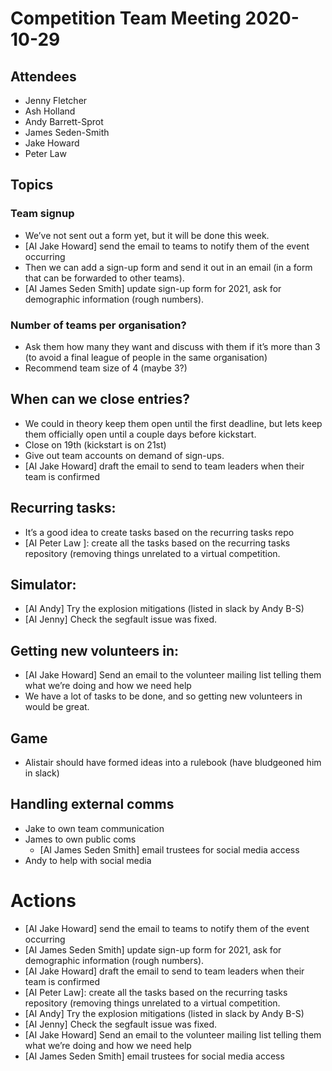 # Competition Team Meeting 2020-10-29

## Attendees
- Jenny Fletcher
- Ash Holland
- Andy Barrett-Sprot
- James Seden-Smith
- Jake Howard
- Peter Law

## Topics
### Team signup
- We’ve not sent out a form yet, but it will be done this week.
- [AI Jake Howard] send the email to teams to notify them of the event occurring
- Then we can add a sign-up form and send it out in an email (in a form that can be forwarded to other teams).
- [AI James Seden Smith] update sign-up form for 2021, ask for demographic information (rough numbers).
### Number of teams per organisation?
- Ask them how many they want and discuss with them if it’s more than 3 (to avoid a final league of people in the same organisation)
- Recommend team size of 4 (maybe 3?)
## When can we close entries?
- We could in theory keep them open until the first deadline, but lets keep them officially open until a couple days before kickstart.
- Close on 19th (kickstart is on 21st)
- Give out team accounts on demand of sign-ups.
- [AI Jake Howard] draft the email to send to team leaders when their team is confirmed
## Recurring tasks:
- It’s a good idea to create tasks based on the recurring tasks repo
- [AI Peter Law ]: create all the tasks based on the recurring tasks repository (removing things unrelated to a virtual competition.
## Simulator:
- [AI Andy] Try the explosion mitigations (listed in slack by Andy B-S)
- [AI Jenny]  Check the segfault issue was fixed.
## Getting new volunteers in:
- [AI Jake Howard] Send an email to the volunteer mailing list telling them what we’re doing and how we need help
- We have a lot of tasks to be done, and so getting new volunteers in would be great.
## Game
- Alistair should have formed ideas into a rulebook (have bludgeoned him in slack)
## Handling external comms
- Jake to own team communication
- James to own public coms
  - [AI James Seden Smith] email trustees for social media access
- Andy to help with social media

# Actions
- [AI Jake Howard] send the email to teams to notify them of the event occurring
- [AI James Seden Smith] update sign-up form for 2021, ask for demographic information (rough numbers).
- [AI Jake Howard] draft the email to send to team leaders when their team is confirmed
- [AI Peter Law]: create all the tasks based on the recurring tasks repository (removing things unrelated to a virtual competition.
- [AI Andy] Try the explosion mitigations (listed in slack by Andy B-S)
- [AI Jenny]  Check the segfault issue was fixed.
- [AI Jake Howard] Send an email to the volunteer mailing list telling them what we’re doing and how we need help
- [AI James Seden Smith] email trustees for social media access

